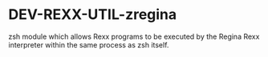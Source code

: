 DEV-REXX-UTIL-zregina
=====================

zsh module which allows Rexx programs to be executed by the Regina Rexx interpreter within the same process as zsh itself.

